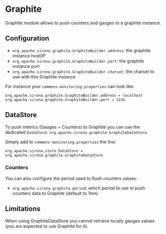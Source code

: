 <!---
Licensed to the Apache Software Foundation (ASF) under one
or more contributor license agreements.  See the NOTICE file
distributed with this work for additional information
regarding copyright ownership.  The ASF licenses this file
to you under the Apache License, Version 2.0 (the
"License"); you may not use this file except in compliance
with the License.  You may obtain a copy of the License at

  http://www.apache.org/licenses/LICENSE-2.0

Unless required by applicable law or agreed to in writing,
software distributed under the License is distributed on an
"AS IS" BASIS, WITHOUT WARRANTIES OR CONDITIONS OF ANY
KIND, either express or implied.  See the License for the
specific language governing permissions and limitations
under the License.
-->
# Graphite

Graphite module allows to push counters and gauges to a graphite instance.

## Configuration

* `org.apache.sirona.graphite.GraphiteBuilder.address`: the graphite instance host/IP
* `org.apache.sirona.graphite.GraphiteBuilder.port`: the graphite instance port
* `org.apache.sirona.graphite.GraphiteBuilder.charset`: the charset to use with this Graphite instance

For instance your `commons-monitoring.properties` can look like:

```
org.apache.sirona.graphite.GraphiteBuilder.address = localhost
org.apache.sirona.graphite.GraphiteBuilder.port = 1234
```
## DataStore

To push metrics (Gauges + Counters) to Graphite you can use the dedicated `DataStore`: `org.apache.sirona.graphite.GraphiteDataStore`.

Simply add to `commons-monitoring.properties` the line:

```
org.apache.sirona.store.DataStore = org.apache.sirona.graphite.GraphiteDataStore
```

### Counters

You can also configure the period used to flush counters values:

* `org.apache.sirona.graphite.period`: which period to use to push counters data to Graphite (default to 1mn).

## Limitations

When using GraphiteDataStore you cannot retrieve locally gauges values (you are expected to use Graphite for it).
